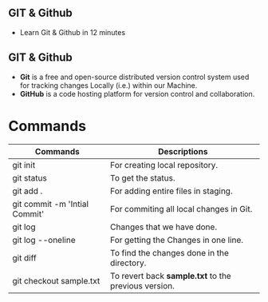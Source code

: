 ## GIT & Github

- Learn Git & Github in 12 minutes

## GIT & Github

- __Git__ is a free and open-source distributed version control system used for tracking changes Locally (i.e.) within our Machine.
- __GitHub__ is a code hosting platform for version control and collaboration.

# Commands

| Commands	 | Descriptions |
| --------	 | ------------ |  
| git init	| For creating local repository. |
| git status	| To get the status. |
| git add .	| For adding entire files in staging. |
| git commit -m 'Intial Commit'	| For commiting all local changes in Git. |
| git log	| Changes that we have done. |
| git log --oneline	| For getting the Changes in one line. |
| git diff	| To find the changes done in the directory. |
| git checkout sample.txt| To revert back <b>sample.txt</b> to the previous version. |
